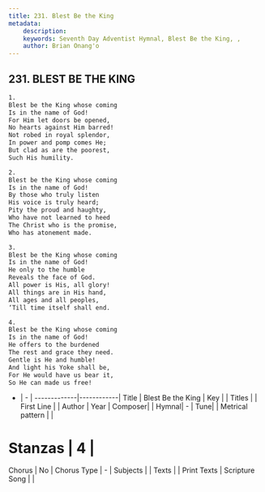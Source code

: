 ```yaml
---
title: 231. Blest Be the King
metadata:
    description: 
    keywords: Seventh Day Adventist Hymnal, Blest Be the King, , 
    author: Brian Onang'o
---
```



## 231. BLEST BE THE KING

```txt
1.
Blest be the King whose coming
Is in the name of God!
For Him let doors be opened,
No hearts against Him barred!
Not robed in royal splendor,
In power and pomp comes He;
But clad as are the poorest,
Such His humility.

2.
Blest be the King whose coming
Is in the name of God!
By those who truly listen
His voice is truly heard;
Pity the proud and haughty,
Who have not learned to heed
The Christ who is the promise,
Who has atonement made.

3.
Blest be the King whose coming
Is in the name of God!
He only to the humble
Reveals the face of God.
All power is His, all glory!
All things are in His hand,
All ages and all peoples,
‘Till time itself shall end.

4.
Blest be the King whose coming
Is in the name of God!
He offers to the burdened
The rest and grace they need.
Gentle is He and humble!
And light his Yoke shall be,
For He would have us bear it,
So He can made us free!
```

- |   -  |
-------------|------------|
Title | Blest Be the King |
Key |  |
Titles |  |
First Line |  |
Author | 
Year | 
Composer|  |
Hymnal|  - |
Tune|  |
Metrical pattern | |
# Stanzas | 4 |
Chorus | No |
Chorus Type | - |
Subjects |  |
Texts |  |
Print Texts | 
Scripture Song |  |
  
